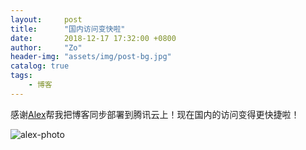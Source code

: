 ```yaml
---
layout:     post
title:      "国内访问变快啦"
date:       2018-12-17 17:32:00 +0800
author:     "Zo"
header-img: "assets/img/post-bg.jpg"
catalog: true
tags:
    - 博客
---
```



感谢[Alex](http://alexitboy.icu/)帮我把博客同步部署到腾讯云上！现在国内的访问变得更快捷啦！

![alex-photo](http://alexitboy.icu/wp-content/uploads/2018/12/IMG_20181129_003531_processed.jpg)